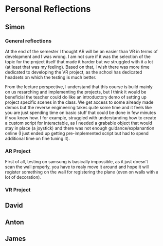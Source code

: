 # Personal Reflections

## Simon
### General reflections
At the end of the semester I thought AR will be an easier than VR in terms of development and I was wrong. I am not sure if it was the selection of the topic for the project itself that made it harder but we struggled with it a lot (at least that was my feeling). Based on that, I wish there was more time dedicated to developing the VR project, as the school has dedicated headsets on which the testing is much better. 

From the lecture perspective, I understand that this course is build mainly on us resarching and implementing the projects, but I think it would be beneficial the teacher could do like an introductory demo of setting up project specific scenes in the class. We get access to some already made demos but the reverse engineering takes quite some time and it feels like you are just spending time on basic stuff that could be done in few minutes if you knew how. I for example, struggled with understanding how to create a custom script for interactable, as I needed a grabable object that would stay in place (a joystick) and there was not enough guidance/explanantion online (I just ended up getting pre-implemented script but had to spend additional time on fine tuning it).

### AR Project
First of all, testing on samsung is basically impossible, as it just doesn't scan the wall properly, you have to realy move it around and hope it will register something on the wall for registering the plane (even on walls with a lot of decoration).

### VR Project

## David 

## Anton

## James
